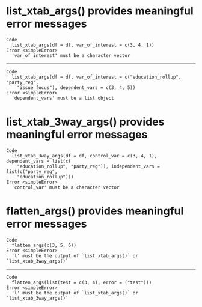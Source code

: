 # list_xtab_args() provides meaningful error messages

    Code
      list_xtab_args(df = df, var_of_interest = c(3, 4, 1))
    Error <simpleError>
      'var_of_interest' must be a character vector

---

    Code
      list_xtab_args(df = df, var_of_interest = c("education_rollup", "party_reg",
        "issue_focus"), dependent_vars = c(3, 4, 5))
    Error <simpleError>
      'dependent_vars' must be a list object

# list_xtab_3way_args() provides meaningful error messages

    Code
      list_xtab_3way_args(df = df, control_var = c(3, 4, 1), dependent_vars = list(c(
        "education_rollup", "party_reg")), independent_vars = list(c("party_reg",
        "education_rollup")))
    Error <simpleError>
      'control_var' must be a character vector

# flatten_args() provides meaningful error messages

    Code
      flatten_args(c(3, 5, 6))
    Error <simpleError>
      'l' must be the output of `list_xtab_args()` or `list_xtab_3way_args()`

---

    Code
      flatten_args(list(test = c(3, 4), error = ("test")))
    Error <simpleError>
      'l' must be the output of `list_xtab_args()` or `list_xtab_3way_args()`

